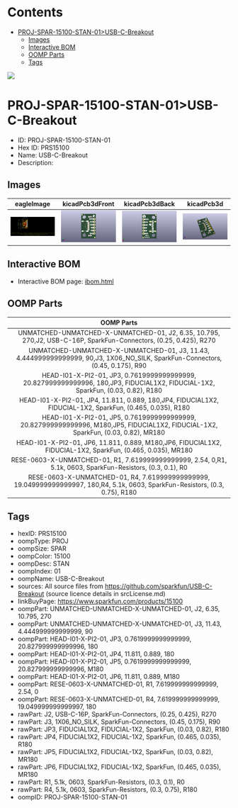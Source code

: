



Contents
========

* [PROJ-SPAR-15100-STAN-01>USB-C-Breakout](#proj-spar-15100-stan-01usb-c-breakout)
	* [Images](#images)
	* [Interactive BOM](#interactive-bom)
	* [OOMP Parts](#oomp-parts)
	* [Tags](#tags)
  
![][im]
# PROJ-SPAR-15100-STAN-01>USB-C-Breakout

- ID: PROJ-SPAR-15100-STAN-01
- Hex ID: PRS15100
- Name: USB-C-Breakout
- Description: 

## Images
  
  

|eagleImage|kicadPcb3dFront|kicadPcb3dBack|kicadPcb3d|
| :---: | :---: | :---: | :---: |
|[![eagleImage](eagleImage_140.png)](eagleImage_600.png)|[![kicadPcb3dFront](kicadPcb3dFront_140.png)](kicadPcb3dFront_600.png)|[![kicadPcb3dBack](kicadPcb3dBack_140.png)](kicadPcb3dBack_600.png)|[![kicadPcb3d](kicadPcb3d_140.png)](kicadPcb3d_600.png)|

## Interactive BOM

- Interactive BOM page: [ibom.html](kicad/bom/ibom.html)

## OOMP Parts
  

|OOMP Parts|
| :---: |
|UNMATCHED-UNMATCHED-X-UNMATCHED-01, J2, 6.35, 10.795, 270,J2, USB-C-16P, SparkFun-Connectors, (0.25, 0.425), R270|
|UNMATCHED-UNMATCHED-X-UNMATCHED-01, J3, 11.43, 4.444999999999999, 90,J3, 1X06_NO_SILK, SparkFun-Connectors, (0.45, 0.175), R90|
|HEAD-I01-X-PI2-01, JP3, 0.7619999999999999, 20.827999999999996, 180,JP3, FIDUCIAL1X2, FIDUCIAL-1X2, SparkFun, (0.03, 0.82), R180|
|HEAD-I01-X-PI2-01, JP4, 11.811, 0.889, 180,JP4, FIDUCIAL1X2, FIDUCIAL-1X2, SparkFun, (0.465, 0.035), R180|
|HEAD-I01-X-PI2-01, JP5, 0.7619999999999999, 20.827999999999996, M180,JP5, FIDUCIAL1X2, FIDUCIAL-1X2, SparkFun, (0.03, 0.82), MR180|
|HEAD-I01-X-PI2-01, JP6, 11.811, 0.889, M180,JP6, FIDUCIAL1X2, FIDUCIAL-1X2, SparkFun, (0.465, 0.035), MR180|
|RESE-0603-X-UNMATCHED-01, R1, 7.619999999999999, 2.54, 0,R1, 5.1k, 0603, SparkFun-Resistors, (0.3, 0.1), R0|
|RESE-0603-X-UNMATCHED-01, R4, 7.619999999999999, 19.049999999999997, 180,R4, 5.1k, 0603, SparkFun-Resistors, (0.3, 0.75), R180|

## Tags

- hexID: PRS15100
- oompType: PROJ
- oompSize: SPAR
- oompColor: 15100
- oompDesc: STAN
- oompIndex: 01
- oompName: USB-C-Breakout
- sources: All source files from https://github.com/sparkfun/USB-C-Breakout (source licence details in srcLicense.md)
- linkBuyPage: https://www.sparkfun.com/products/15100
- oompPart: UNMATCHED-UNMATCHED-X-UNMATCHED-01, J2, 6.35, 10.795, 270
- oompPart: UNMATCHED-UNMATCHED-X-UNMATCHED-01, J3, 11.43, 4.444999999999999, 90
- oompPart: HEAD-I01-X-PI2-01, JP3, 0.7619999999999999, 20.827999999999996, 180
- oompPart: HEAD-I01-X-PI2-01, JP4, 11.811, 0.889, 180
- oompPart: HEAD-I01-X-PI2-01, JP5, 0.7619999999999999, 20.827999999999996, M180
- oompPart: HEAD-I01-X-PI2-01, JP6, 11.811, 0.889, M180
- oompPart: RESE-0603-X-UNMATCHED-01, R1, 7.619999999999999, 2.54, 0
- oompPart: RESE-0603-X-UNMATCHED-01, R4, 7.619999999999999, 19.049999999999997, 180
- rawPart: J2, USB-C-16P, SparkFun-Connectors, (0.25, 0.425), R270
- rawPart: J3, 1X06_NO_SILK, SparkFun-Connectors, (0.45, 0.175), R90
- rawPart: JP3, FIDUCIAL1X2, FIDUCIAL-1X2, SparkFun, (0.03, 0.82), R180
- rawPart: JP4, FIDUCIAL1X2, FIDUCIAL-1X2, SparkFun, (0.465, 0.035), R180
- rawPart: JP5, FIDUCIAL1X2, FIDUCIAL-1X2, SparkFun, (0.03, 0.82), MR180
- rawPart: JP6, FIDUCIAL1X2, FIDUCIAL-1X2, SparkFun, (0.465, 0.035), MR180
- rawPart: R1, 5.1k, 0603, SparkFun-Resistors, (0.3, 0.1), R0
- rawPart: R4, 5.1k, 0603, SparkFun-Resistors, (0.3, 0.75), R180
- oompID: PROJ-SPAR-15100-STAN-01



[im]: kicadPcb3d_450.png
